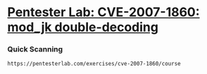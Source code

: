 # <a href='https://www.vulnhub.com/entry/pentester-lab-cve-2007-1860-mod_jk-double-decoding,82/' target="blank">Pentester Lab: CVE-2007-1860: mod_jk double-decoding</a>

### Quick Scanning

``` bash
https://pentesterlab.com/exercises/cve-2007-1860/course
```